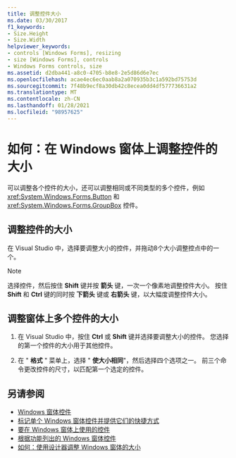 ```yaml
---
title: 调整控件大小
ms.date: 03/30/2017
f1_keywords:
- Size.Height
- Size.Width
helpviewer_keywords:
- controls [Windows Forms], resizing
- size [Windows Forms], controls
- Windows Forms controls, size
ms.assetid: d2dba441-a8c0-4705-b8e8-2e5d86d6e7ec
ms.openlocfilehash: acae4ec6ec0aab8a2a070935b3c1a592bd75753d
ms.sourcegitcommit: 7f48b9ecf8a30db42c8ecea0dd4df577736631a2
ms.translationtype: MT
ms.contentlocale: zh-CN
ms.lasthandoff: 01/28/2021
ms.locfileid: "98957625"
---
```

# <a name="how-to-resize-controls-on-windows-forms"></a>如何：在 Windows 窗体上调整控件的大小

可以调整各个控件的大小，还可以调整相同或不同类型的多个控件，例如 <xref:System.Windows.Forms.Button> 和 <xref:System.Windows.Forms.GroupBox> 控件。

## <a name="to-resize-a-control"></a>调整控件的大小

在 Visual Studio 中，选择要调整大小的控件，并拖动8个大小调整控点中的一个。

> [!NOTE]
> 选择控件，然后按住 **Shift** 键并按 **箭头** 键，一次一个像素地调整控件大小。 按住 **Shift** 和 **Ctrl** 键的同时按 **下箭头** 键或 **右箭头** 键，以大幅度调整控件大小。

## <a name="to-resize-multiple-controls-on-a-form"></a>调整窗体上多个控件的大小

1. 在 Visual Studio 中，按住 **Ctrl** 或 **Shift** 键并选择要调整大小的控件。 您选择的第一个控件的大小用于其他控件。

2. 在 " **格式** " 菜单上，选择 " **使大小相同**"，然后选择四个选项之一。 前三个命令更改控件的尺寸，以匹配第一个选定的控件。

## <a name="see-also"></a>另请参阅

- [Windows 窗体控件](index.md)
- [标记单个 Windows 窗体控件并提供它们的快捷方式](labeling-individual-windows-forms-controls-and-providing-shortcuts-to-them.md)
- [要在 Windows 窗体上使用的控件](controls-to-use-on-windows-forms.md)
- [根据功能列出的 Windows 窗体控件](windows-forms-controls-by-function.md)
- [如何：使用设计器调整 Windows 窗体的大小](/previous-versions/visualstudio/visual-studio-2010/37k2zkwx(v=vs.100))
